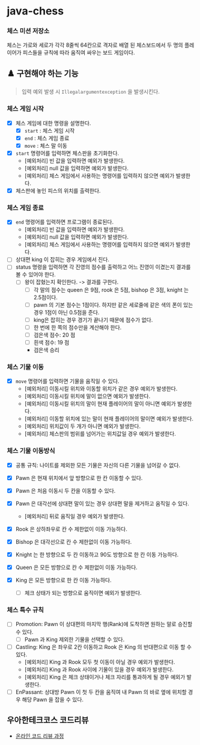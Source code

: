 # java-chess

### 체스 미션 저장소

체스는 가로와 세로가 각각 8줄씩 64칸으로 격자로 배열 된 체스보드에서 두 명의 플레이어가 피스들을 규칙에 따라 움직여 싸우는 보드 게임이다.

## ♟️ 구현해야 하는 기능

> 입력 예외 발생 시 `Illegalargumentexception` 을 발생시킨다.

### 체스 게임 시작

- [x] 체스 게임에 대한 명령을 설명한다.
    - [x] `start` : 체스 게임 시작
    - [x] `end` : 체스 게임 종료
    - [X] `move` : 체스 말 이동
- [x] `start` 명령어를 입력하면 체스판을 초기화한다.
    - [예외처리] 빈 값을 입력하면 예외가 발생한다.
    - [예외처리] null 값을 입력하면 예외가 발생한다.
    - [예외처리] 체스 게임에서 사용하는 명령어를 입력하지 않으면 예외가 발생한다.
- [x] 체스판에 놓인 피스의 위치를 출력한다.

### 체스 게임 종료

- [x] `end` 명령어를 입력하면 프로그램이 종료된다.
    - [예외처리] 빈 값을 입력하면 예외가 발생한다.
    - [예외처리] null 값을 입력하면 예외가 발생한다.
    - [예외처리] 체스 게임에서 사용하는 명령어를 입력하지 않으면 예외가 발생한다.
- [ ] 상대편 king 이 잡히는 경우 게임에서 진다.
- [ ] status 명령을 입력하면 각 진영의 점수를 출력하고 어느 진영이 이겼는지 결과를 볼 수 있어야 한다.
  - [ ] 왕이 잡혔는지 확인한다. -> 결과를 구한다.
    - [ ] 각 말의 점수는 queen 은 9점, rook 은 5점, bishop 은 3점, knight 는 2.5점이다.
    - [ ] pawn 의 기본 점수는 1점이다. 하지만 같은 세로줄에 같은 색의 폰이 있는 경우 1점이 아닌 0.5점을 준다.
    - [ ] king은 잡히는 경우 경기가 끝나기 때문에 점수가 없다.
    - [ ] 한 번에 한 쪽의 점수만을 계산해야 한다.
    - [ ] 검은색 점수: 20 점
    - [ ] 흰색 점수: 19 점
    - 검은색 승리
### 체스 기물 이동

- [x] `move` 명령어를 입력하면 기물을 움직일 수 있다.
    - [예외처리] 이동시킬 위치와 이동할 위치가 같은 경우 예외가 발생한다.
    - [예외처리] 이동시킬 위치에 말이 없으면 예외가 발생한다.
    - [예외처리] 이동시킬 위치의 말이 현재 플레이어의 말이 아니면 예외가 발생한다.
    - [예외처리] 이동할 위치에 있는 말이 현재 플레이어의 말이면 예외가 발생한다.
    - [예외처리] 위치값이 두 개가 아니면 예외가 발생한다.
    - [예외처리] 체스판의 범위를 넘어가는 위치값일 경우 예외가 발생한다.

### 체스 기물 이동방식

- [x] 공통 규칙: 나이트를 제외한 모든 기물은 자신의 다른 기물을 넘어갈 수 없다.

- [x] Pawn 은 현재 위치에서 앞 방향으로 한 칸 이동할 수 있다.
- [x] Pawn 은 처음 이동시 두 칸을 이동할 수 있다.
- [x] Pawn 은 대각선에 상대편 말이 있는 경우 상대편 말을 제거하고 움직일 수 있다.
    - [예외처리] 뒤로 움직일 경우 예외가 발생한다.

- [x] Rook 은 상하좌우로 칸 수 제한없이 이동 가능하다.

- [x] Bishop 은 대각선으로 칸 수 제한없이 이동 가능하다.

- [x] Knight 는 한 방향으로 두 칸 이동하고 90도 방향으로 한 칸 이동 가능하다.

- [x] Queen 은 모든 방향으로 칸 수 제한없이 이동 가능하다.

- [x] King 은 모든 방향으로 한 칸 이동 가능하다.
    - [ ] 체크 상태가 되는 방향으로 움직이면 예외가 발생한다.

### 체스 특수 규칙

- [ ] Promotion: Pawn 이 상대편의 마지막 행(Rank)에 도착하면 원하는 말로 승진할 수 있다.
    - [ ] Pawn 과 King 제외한 기물을 선택할 수 있다.
- [ ] Castling: King 은 좌우로 2칸 이동하고 Rook 은 King 의 반대편으로 이동 할 수 있다.
    - [예외처리] King 과 Rook 모두 첫 이동이 아닐 경우 예외가 발생한다.
    - [예외처리] King 과 Rook 사이에 기물이 있을 경우 예외가 발생한다.
    - [예외처리] King 은 체크 상태이거나 체크 자리를 통과하게 될 경우 예외가 발생한다.
- [ ] EnPassant: 상대방 Pawn 이 첫 두 칸을 움직여 내 Pawn 의 바로 옆에 위치할 경우 해당 Pawn 을 잡을 수 있다.

## 우아한테크코스 코드리뷰

- [온라인 코드 리뷰 과정](https://github.com/woowacourse/woowacourse-docs/blob/master/maincourse/README.md)
